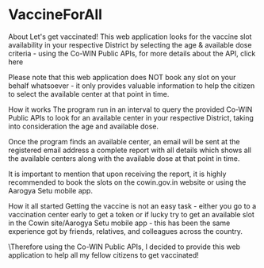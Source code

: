 # VaccineForAll

About
Let's get vaccinated!
This web application looks for the vaccine slot availability in your respective District by selecting the age & available dose criteria - using the Co-WIN Public APIs, for more details about the API, click here

Please note that this web application does NOT book any slot on your behalf whatsoever - it only provides valuable information to help the citizen to select the available center at that point in time.

How it works
The program run in an interval to query the provided Co-WIN Public APIs to look for an available center in your respective District, taking into consideration the age and available dose. 

Once the program finds an available center, an email will be sent at the registered email address a complete report with all details which shows all the available centers along with the available dose at that point in time. 

It is important to mention that upon receiving the report, it is highly recommended to book the slots on the cowin.gov.in website or using the Aarogya Setu mobile app.

How it all started
Getting the vaccine is not an easy task - either you go to a vaccination center early to get a token or if lucky try to get an available slot in the Cowin site/Aarogya Setu mobile app - this has been the same experience got by friends, relatives, and colleagues across the country.

\Therefore using the Co-WIN Public APIs, I decided to provide this web application to help all my fellow citizens to get vaccinated!
